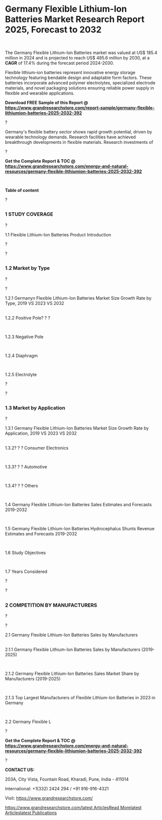 <h1>Germany Flexible Lithium-Ion Batteries Market Research Report 2025, Forecast to 2032</h1><br/><p>The Germany Flexible Lithium-Ion Batteries market was valued at US$ 185.4 million in 2024 and is projected to reach US$ 485.6 million by 2030, at a <strong>CAGR</strong> of 17.4% during the forecast period 2024-2030.</p>
 
 
 
 <p>Flexible lithium-ion batteries represent innovative energy storage technology featuring bendable design and adaptable form factors. These batteries incorporate advanced polymer electrolytes, specialized electrode materials, and novel packaging solutions ensuring reliable power supply in flexible and wearable applications.</p>
 
 
 
 <div><b>Download FREE Sample of this Report @ <a href="https://www.grandresearchstore.com/report-sample/germany-flexible-lithiumion-batteries-2025-2032-392">https://www.grandresearchstore.com/report-sample/germany-flexible-lithiumion-batteries-2025-2032-392</a></b></div>
 
 
 
 <p>? </p>
 
 
 
 <p>Germany&#39;s flexible battery sector shows rapid growth potential, driven by wearable technology demands. Research facilities have achieved breakthrough developments in flexible materials. Research investments of</p>
 
 
 
 <p>? </p>
 
 
 
 <div><b>Get the Complete Report & TOC @ <a href="https://www.grandresearchstore.com/energy-and-natural-resources/germany-flexible-lithiumion-batteries-2025-2032-392">https://www.grandresearchstore.com/energy-and-natural-resources/germany-flexible-lithiumion-batteries-2025-2032-392</a></b></div>
 
 
 
 <p><br />
 
 <b>Table of content</b></p>
 
 
 
 <p>? </p>
 
 
 
 <h2><span style="font-size:16px"><strong>1 STUDY COVERAGE</strong></span></h2>
 
 
 
 <p>? </p>
 
 
 
 <p>1.1 Flexible Lithium-Ion Batteries Product Introduction</p>
 
 
 
 <p>? </p>
 
 
 
 <p>? </p>
 
 
 
 <h2><span style="font-size:16px"><strong>1.2 Market by Type</strong></span></h2>
 
 
 
 <p>? </p>
 
 
 
 <p>? </p>
 
 
 
 <p>1.2.1 Germanyn Flexible Lithium-Ion Batteries Market Size Growth Rate by Type, 2019 VS 2023 VS 2032<br />
 
 <br />
 
 1.2.2 Positive Pole? ? ? <br />
 
 <br />
 
 1.2.3 Negative Pole<br />
 
 <br />
 
 1.2.4 Diaphragm<br />
 
 <br />
 
 1.2.5 Electrolyte<br />
 
 ? </p>
 
 
 
 <p>? </p>
 
 
 
 <h2><span style="font-size:16px"><strong>1.3 Market by Application</strong></span></h2>
 
 
 
 <p>? </p>
 
 
 
 <p>1.3.1 Germany Flexible Lithium-Ion Batteries Market Size Growth Rate by Application, 2019 VS 2023 VS 2032<br />
 
 <br />
 
 1.3.2? ? ? Consumer Electronics<br />
 
 <br />
 
 1.3.3? ? ? Automotive<br />
 
 <br />
 
 1.3.4? ? ? Others<br />
 
 <br />
 
 1.4 Germany Flexible Lithium-Ion Batteries Sales Estimates and Forecasts 2019-2032<br />
 
 <br />
 
 1.5 Germany Flexible Lithium-Ion Batteries Hydrocephalus Shunts Revenue Estimates and Forecasts 2019-2032<br />
 
 <br />
 
 1.6 Study Objectives<br />
 
 <br />
 
 1.7 Years Considered</p>
 
 
 
 <p>? </p>
 
 
 
 <p>? </p>
 
 
 
 <h2><span style="font-size:16px"><strong>2 COMPETITION BY MANUFACTURERS</strong></span></h2>
 
 
 
 <p>? </p>
 
 
 
 <p>? </p>
 
 
 
 <p>2.1 Germany Flexible Lithium-Ion Batteries Sales by Manufacturers<br />
 
 <br />
 
 2.1.1 Germany Flexible Lithium-Ion Batteries Sales by Manufacturers (2019-2025)<br />
 
 <br />
 
 2.1.2 Germany Flexible Lithium-Ion Batteries Sales Market Share by Manufacturers (2019-2025)<br />
 
 <br />
 
 2.1.3 Top Largest Manufacturers of Flexible Lithium-Ion Batteries in 2023 in Germany<br />
 
 <br />
 
 2.2 Germany Flexible L</p>
 
 
 
 <p>? </p>
 
 
 
 <div><b>Get the Complete Report & TOC @ <a href="https://www.grandresearchstore.com/energy-and-natural-resources/germany-flexible-lithiumion-batteries-2025-2032-392">https://www.grandresearchstore.com/energy-and-natural-resources/germany-flexible-lithiumion-batteries-2025-2032-392</a></b></div>
 
 
 
 <p>? </p>
 
 
 
 <p><b>CONTACT US:</b><br />
 
 203A, City Vista, Fountain Road, Kharadi, Pune, India - 411014<br />
 
 International: +1(332) 2424 294 / +91 916-916-4321<br />
 
 Visit: <a href="https://www.grandresearchstore.com/">https://www.grandresearchstore.com/</a><br />
 
 <a href="https://gyeongbokgung.com">https://www.grandresearchstore.com/</a><a href="https://hallyeomaritime.com">latest Articles</a><a href="https://jingwansa.com">Read More</a><a href="https://nguoiviet.jp/">latest Articles</a><a href="https://www.intelmarketresearch.com/">latest Publications</a></p>